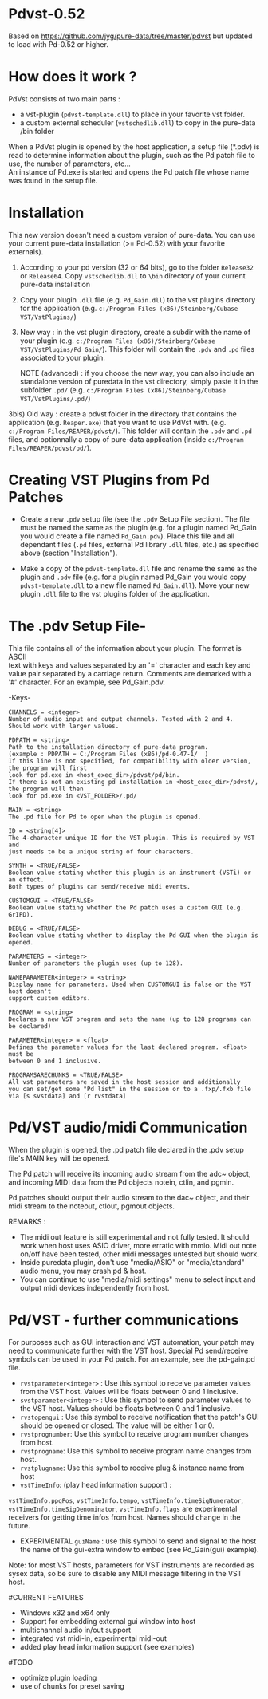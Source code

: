 # Pdvst-0.52


Based on https://github.com/jyg/pure-data/tree/master/pdvst but updated to load with Pd-0.52
or higher.


# How does it work ?

PdVst consists of two main parts : 
* a vst-plugin (`pdvst-template.dll`) to place in your favorite vst folder.
* a custom external scheduler (`vstschedlib.dll`) to copy in the pure-data /bin folder

When a PdVst plugin is opened by the host application, a setup file (*.pdv) is read to determine
information about the plugin, such as the Pd patch file to use, the number of parameters, etc...  
An instance of Pd.exe is started and opens the Pd patch file whose name was found in the setup file.

# Installation

This new version doesn't need a custom version of pure-data. You can use your current pure-data
installation (>= Pd-0.52) with your favorite externals). 

1) According to your pd version (32 or 64 bits), go to the folder `Release32` or `Release64`.
Copy `vstschedlib.dll` to `\bin` directory of your current pure-data installation
     
2) Copy your plugin `.dll` file (e.g. `Pd_Gain.dll`) to the vst plugins directory
   for the application (e.g. `c:/Program Files (x86)/Steinberg/Cubase VST/VstPlugins/`)

3) New way : in the vst plugin directory, create a subdir with the name of your plugin
   (e.g. `c:/Program Files (x86)/Steinberg/Cubase VST/VstPlugins/Pd_Gain/`).
   This folder will contain the `.pdv` and `.pd` files associated to your plugin.

   NOTE (advanced) : if you choose the new way, you can also include an standalone version of
   puredata in the vst directory, simply paste it in the subfolder `.pd/`
   (e.g. `c:/Program Files (x86)/Steinberg/Cubase VST/VstPlugins/.pd/`) 
   
3bis) Old way : create a pdvst folder in the directory that contains the 
   application (e.g. `Reaper.exe`) that you want to use PdVst with.
   (e.g. `c:/Program Files/REAPER/pdvst/`). This folder will contain the `.pdv` and `.pd` files, and
   optionnally a copy of pure-data application  (inside `c:/Program Files/REAPER/pdvst/pd/`).
   


# Creating VST Plugins from Pd Patches

* Create a new `.pdv` setup file (see the `.pdv` Setup File section). The file
   must be named the same as the plugin (e.g. for a plugin named Pd_Gain you
   would create a file named `Pd_Gain.pdv`). Place this file and all dependant
   files (`.pd` files, external Pd library `.dll` files, etc.) as specified above (section
   "Installation").

* Make a copy of the `pdvst-template.dll` file and
   rename the same as the plugin and `.pdv` file (e.g. for a plugin named
   Pd_Gain you would copy `pdvst-template.dll` to a new file named `Pd_Gain.dll`).
   Move your new plugin `.dll` file to the vst plugins folder of the application.
   
# The .pdv Setup File-

This file contains all of the information about your plugin. The format is ASCII  
text with keys and values separated by an '=' character and each key and value 
pair separated by a carriage return. Comments are demarked with a '#' character.
For an example, see Pd_Gain.pdv. 

  -Keys-

    CHANNELS = <integer>
    Number of audio input and output channels. Tested with 2 and 4. 
    Should work with larger values.
    
    PDPATH = <string>
    Path to the installation directory of pure-data program.
    (example : PDPATH = C:/Program Files (x86)/pd-0.47-1/  )
    If this line is not specified, for compatibility with older version, the program will first
    look for pd.exe in <host_exec_dir>/pdvst/pd/bin. 
    If there is not an existing pd installation in <host_exec_dir>/pdvst/, the program will then
    look for pd.exe in <VST_FOLDER>/.pd/ 

    MAIN = <string>
    The .pd file for Pd to open when the plugin is opened. 

    ID = <string[4]>
    The 4-character unique ID for the VST plugin. This is required by VST and 
    just needs to be a unique string of four characters. 

    SYNTH = <TRUE/FALSE>
    Boolean value stating whether this plugin is an instrument (VSTi) or an effect. 
    Both types of plugins can send/receive midi events.
    
    CUSTOMGUI = <TRUE/FALSE>
    Boolean value stating whether the Pd patch uses a custom GUI (e.g. GrIPD). 

    DEBUG = <TRUE/FALSE>
    Boolean value stating whether to display the Pd GUI when the plugin is opened. 

    PARAMETERS = <integer>
    Number of parameters the plugin uses (up to 128). 

    NAMEPARAMETER<integer> = <string>
    Display name for parameters. Used when CUSTOMGUI is false or the VST host doesn't 
    support custom editors. 

    PROGRAM = <string>
    Declares a new VST program and sets the name (up to 128 programs can be declared) 

    PARAMETER<integer> = <float>
    Defines the parameter values for the last declared program. <float> must be 
    between 0 and 1 inclusive.

    PROGRAMSARECHUNKS = <TRUE/FALSE>
    All vst parameters are saved in the host session and additionally 
    you can set/get some "Pd list" in the session or to a .fxp/.fxb file 
    via [s svstdata] and [r rvstdata]

 

# Pd/VST audio/midi Communication

When the plugin is opened, the .pd patch file declared in the .pdv setup file's MAIN key 
will be opened. 

The Pd patch will receive its incoming audio stream from the adc~ object, 
and incoming MIDI data from the Pd objects notein, ctlin, and pgmin. 

Pd patches should output their audio stream to the dac~ object, 
and their midi stream to the noteout, ctlout, pgmout objects.

REMARKS : 
* The midi out feature is still experimental and not fully tested. It should work when host uses ASIO driver, more erratic with mmio. Midi out note on/off have been tested, other midi messages untested but should work.
* Inside puredata plugin, don't use "media/ASIO" or "media/standard" audio menu, you may crash pd & host.
* You can continue to use "media/midi settings" menu to select input and output midi devices independently from host.

# Pd/VST - further communications

For purposes such as GUI interaction and VST automation, your patch may need to communicate 
further with the VST host. Special Pd send/receive symbols can be used in your Pd patch. 
For an example, see the pd-gain.pd file.

* `rvstparameter<integer>` : Use this symbol to receive parameter values from the VST host. Values will be floats between 0 and 1 inclusive. 
* `svstparameter<integer>` : Use this symbol to send parameter values to the VST host. Values should be floats between 0 and 1 inclusive. 
* `rvstopengui` : Use this symbol to receive notification that the patch's GUI should be opened or closed. The value will be either 1 or 0.
* `rvstprognumber`: Use this symbol to receive program number changes from host.
* `rvstprogname`: Use this symbol to receive program name changes from host.
* `rvstplugname`: Use this symbol to receive plug & instance name from host
* `vstTimeInfo`: (play head information support) : 

`vstTimeInfo.ppqPos`, `vstTimeInfo.tempo`, `vstTimeInfo.timeSigNumerator`, `vstTimeInfo.timeSigDenominator`, `vstTimeInfo.flags` are experimental receivers for getting time infos from host. Names should change in the future.

* EXPERIMENTAL
  `guiName` : use this symbol to send and signal to the host the name of the gui-extra window to embed (see Pd_Gain(gui) example).
  
Note: for most VST hosts, parameters for VST instruments are recorded as sysex data, so be 
sure to disable any MIDI message filtering in the VST host. 

#CURRENT FEATURES

* Windows x32 and x64 only
* Support for embedding external gui window into host
* multichannel audio in/out support
* integrated vst midi-in, experimental midi-out
* added play head information support (see examples)

#TODO

* optimize plugin loading
* use of chunks for preset saving
